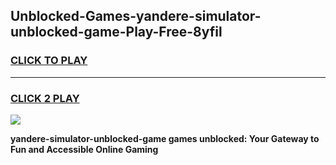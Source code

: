
## Unblocked-Games-yandere-simulator-unblocked-game-Play-Free-8yfil
<h3>
<a href="https://premium76.site?title=yandere-simulator-unblocked-game&ref=20A">CLICK TO PLAY</a></h3>
<hr>

<h3>
<a href="https://premium76.site?title=yandere-simulator-unblocked-game&ref=20A">CLICK 2 PLAY</a>
  
</h3>

<a href="https://premium76.site?title=yandere-simulator-unblocked-game&ref=20A"><img src="https://clearcache.store/games.png"></a>


**yandere-simulator-unblocked-game games unblocked: Your Gateway to Fun and Accessible Online Gaming**
